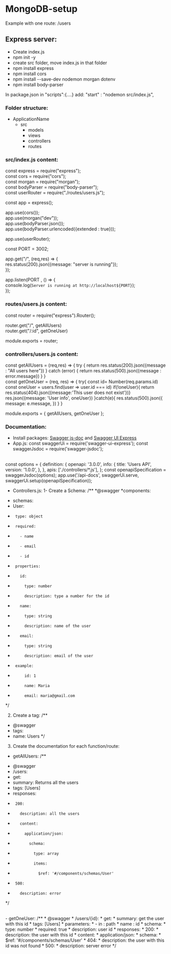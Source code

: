 # MongoDB-setup

Example with one route: /users

## Express server:

 - Create index.js 
 - npm init -y
 - create src folder, move index.js in that folder
 - npm install express
 - npm install cors
 - npm install --save-dev nodemon morgan dotenv
 - npm install body-parser

In package.json in "scripts":{....} add:
  "start" : "nodemon src/index.js",

### Folder structure:

- ApplicationName
   - src
      - models
      - views
      - controllers
      - routes
      

### src/index.js content:

const express = require("express");<br>
const cors = require("cors");<br>
const morgan = require("morgan");<br>
const bodyParser = require("body-parser");<br>
const userRouter = require("./routes/users.js");<br>

const app = express();

app.use(cors());<br>
app.use(morgan("dev"));<br>
app.use(bodyParser.json());<br>
app.use(bodyParser.urlencoded({extended : true}));

app.use(userRouter);

const PORT = 3002;

app.get("/", (req,res) => {<br>
  res.status(200).json({message: "server is running"});<br>
});

app.listen(PORT , () => {<br>
  console.log(`Server is running at http://localhost${PORT}`);<br>
});





### routes/users.js content:

const router = require("express").Router();

router.get("/", getAllUsers)<br>
router.get("/:id", getOneUser)

module.exports = router;


### controllers/users.js content:

const getAllUsers = (req,res) => {
 try {
   return res.status(200).json({message : "All users here"})
 } catch (error) {
   return res.status(500).json({message : error.message}) 
 }
}
<br>
const getOneUser = (req, res) => {
    try{
      const id= Number(req.params.id)
      const oneUser = users.find(user => user.id === id)
      if(!oneUser){
        return res.status(404).json({message:'This user does not exist'})}
        res.json({message: 'User info', oneUser})
    }catch(e){
      res.status(500).json({
        message: e.message,
      })
    }
  }

module.exports = { getAllUsers, getOneUser };


### Documentation:
- Install packages: [Swagger js-doc](https://www.npmjs.com/package/swagger-jsdoc) and [Swagger UI Express](https://www.npmjs.com/package/swagger-ui-express)
- App.js:
const swaggerUi = require('swagger-ui-express');
const swaggerJsdoc = require('swagger-jsdoc');
<br>
const options = {
  definition: {
    openapi: '3.0.0',
    info: {
      title: 'Users API',
      version: '1.0.0',
    },
  },
  apis: ['./controllers/*.js'], 
};
const openapiSpecification = swaggerJsdoc(options);
app.use('/api-docs', swaggerUi.serve, swaggerUi.setup(openapiSpecification));


- Controllers.js:
1- Create a Schema:
/**
 *@swagger
 *components:
 *  schemas:
 *    User:
 *      type: object
 *      required:
 *        - name
 *        - email
 *        - id
 *      properties:
 *        id:
 *          type: number
 *          description: type a number for the id
 *        name:
 *          type: string
 *          description: name of the user
 *        email:
 *          type: string
 *          description: email of the user
 *      example:
 *          id: 1
 *          name: Maria
 *          email: maria@gmail.com
 */
 
 2. Create a tag:
  /**
 * @swagger
 * tags:
 *   name: Users
 */
 
 3. Create the documentation for each function/route:
 - getAllUsers:
  /**
 * @swagger
 * /users:
 *  get:
 *    summary: Returns all the users
 *    tags: [Users]
 *    responses:
 *      200:
 *        description: all the users
 *        content:
 *          application/json:
 *            schema:
 *              type: array
 *              items:
 *                $ref: '#/components/schemas/User'
 *      500:
 *        description: error
 */
 
 <br>
 - getOneUser:
 /**
 * @swagger
 * /users/{id}:
 *  get:
 *    summary: get the user with this id
 *    tags: [Users]
 *    parameters:
 *      - in : path
 *        name : id
 *        schema:
 *          type: number
 *        required: true
 *        description: user id
 *    responses:
 *      200:
 *        description: the user with this id
 *        content:
 *          application/json:
 *            schema:
 *                $ref: '#/components/schemas/User'
 *      404:
 *        description: the user with this id was not found
 *      500:
 *        description: server error
 */
